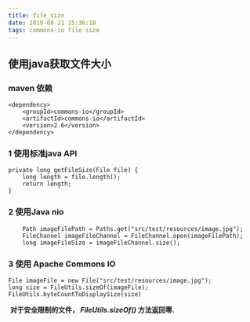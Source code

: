 ```yaml
---
title: file_size
date: 2019-08-21 15:36:18
tags: commons-io file size
---
```


## 使用java获取文件大小

### maven 依赖

```
<dependency>
    <groupId>commons-io</groupId>
    <artifactId>commons-io</artifactId>
    <version>2.6</version>
</dependency>
```

### 1   使用标准java API

```
private long getFileSize(File file) {
    long length = file.length();
    return length;
}
```

### 2  使用Java  nio

```
    Path imageFilePath = Paths.get("src/test/resources/image.jpg");
    FileChannel imageFileChannel = FileChannel.open(imageFilePath);
    long imageFileSize = imageFileChannel.size();
```

### 3   使用    Apache Commons IO

```
File imageFile = new File("src/test/resources/image.jpg");
long size = FileUtils.sizeOf(imageFile);
FileUtils.byteCountToDisplaySize(size)
```

​		**对于安全限制的文件，  *FileUtils.sizeOf()* 方法返回零.**